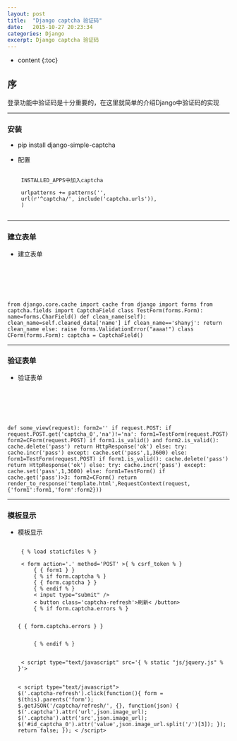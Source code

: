 ```yaml
---
layout: post
title:  "Django captcha 验证码"
date:   2015-10-27 20:23:34
categories: Django
excerpt: Django captcha 验证码
---
```


* content
{:toc}


## 序

登录功能中验证码是十分重要的，在这里就简单的介绍Django中验证码的实现

---

### 安装

 * pip install  django-simple-captcha

 * 配置

    <pre><code>
    INSTALLED_APPS中加入captcha

    urlpatterns += patterns('',
    url(r'^captcha/', include('captcha.urls')),
    )
    </code></pre>

---

### 建立表单

 * 建立表单

    <pre><code>
from django.core.cache import cache
from django import forms
from captcha.fields import CaptchaField
class TestForm(forms.Form):
    name=forms.CharField()
    def clean_name(self):
        clean_name=self.cleaned_data['name']
        if clean_name=='shanyj':
            return clean_name
        else:
            raise forms.ValidationError("aaaa!")
class CForm(forms.Form):
    captcha = CaptchaField()
    </code></pre>

---

### 验证表单

 * 验证表单

    <pre><code>
def some_view(request):
    form2=''
    if request.POST:
        if request.POST.get('captcha_0','na')!='na':
            form1=TestForm(request.POST)
            form2=CForm(request.POST)
            if form1.is_valid() and form2.is_valid():
                cache.delete('pass')
                return HttpResponse('ok')
            else:
                try:
                    cache.incr('pass')
                except:
                    cache.set('pass',1,3600)
        else:
            form1=TestForm(request.POST)
            if form1.is_valid():
                cache.delete('pass')
                return HttpResponse('ok')
            else:
                try:
                    cache.incr('pass')
                except:
                    cache.set('pass',1,3600)
    else:
        form1=TestForm()
    if cache.get('pass')>3:
        form2=CForm()
    return render_to_response('template.html',RequestContext(request,{'form1':form1,'form':form2}))
    </code></pre>

---

### 模板显示

 * 模板显示

    <pre><code>
    { % load staticfiles % }

    < form action='.' method='POST' >{ % csrf_token % }
        { { form1 } }
        { % if form.captcha % }
        { { form.captcha } }
        { % endif % }
        < input type="submit" />
        < button class='captcha-refresh'>刷新< /button>
        { % if form.captcha.errors % }
        <p>{ { form.captcha.errors } }</p>
        { % endif % }
    </form>

    < script type="text/javascript" src='{ % static "js/jquery.js" % }'></script>
    < script type="text/javascript">
    $('.captcha-refresh').click(function(){
        form = $(this).parents('form');
        $.getJSON('/captcha/refresh/', {}, function(json) {
            $('.captcha').attr('url',json.image_url);
            $('.captcha').attr('src',json.image_url);
            $('#id_captcha_0').attr('value',json.image_url.split('/')[3]);
        });
        return false;
    });
    < /script>
    </code></pre>